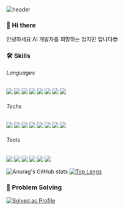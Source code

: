 ![header](https://capsule-render.vercel.app/api?type=waving&color=2F80ED&height=250&text=Hello&fontColor=ffffff&fontAlignY=40&desc=I'm%20Jimin&descSize=20&descAlignY=55&descAlign=45)
### 👋 Hi there 
안녕하세요 AI 개발자를 희망하는 엄지민 입니다😎

### 🛠 Skills
###### Languages
<img src="https://img.shields.io/badge/Python-3776AB?style=flat&logo=python&logoColor=white"/> <img src="https://img.shields.io/badge/Node.js-339933?style=flat&logo=nodedotjs&logoColor=white"/>
<img src="https://img.shields.io/badge/HTML5-E34F26?style=flat&logo=html5&logoColor=white"/>
<img src="https://img.shields.io/badge/CSS3-1572B6?style=flat&logo=css3&logoColor=white"/>
<img src="https://img.shields.io/badge/JavaScript-F7DF1E?style=flat&logo=javascript&logoColor=white"/>
<img src="https://img.shields.io/badge/C-A8B9CC?style=flat&logo=c&logoColor=white"/>
<img src="https://img.shields.io/badge/Csharp-512BD4?style=flat&logo=csharp&logoColor=white"/>
<img src="https://img.shields.io/badge/Linux-FCC624?style=flat&logo=linux&logoColor=white"/>

###### Techs
<img src="https://img.shields.io/badge/FastAPI-009688?style=flat&logo=fastapi&logoColor=white"/> <img src="https://img.shields.io/badge/OpenCV-5C3EE8?style=flat&logo=opencv&logoColor=white"/>
<img src="https://img.shields.io/badge/PyTorch-EE4C2C?style=flat&logo=pytorch&logoColor=white"/>
<img src="https://img.shields.io/badge/Firebase-FFCA28?style=flat&logo=firebase&logoColor=white"/>
<img src="https://img.shields.io/badge/Amazon AWS-232F3E?style=flat&logo=amazonaws&logoColor=white"/>
<img src="https://img.shields.io/badge/CloudType-A8B9CC?style=flat&logo=&logoColor=white"/>
<img src="https://img.shields.io/badge/MongoDB-47A248?style=flat&logo=mongodb&logoColor=white"/>
<img src="https://img.shields.io/badge/MySQL-4479A1?style=flat&logo=mysql&logoColor=white"/>

###### Tools
<img src="https://img.shields.io/badge/GitHub-181717?style=flat&logo=github&logoColor=white"/> <img src="https://img.shields.io/badge/Slack-4A154B?style=flat&logo=slack&logoColor=white"/>
<img src="https://img.shields.io/badge/Notion-000000?style=flat&logo=notion&logoColor=white"/>
<img src="https://img.shields.io/badge/VS Code-007ACC?style=flat&logo=visualstudiocode&logoColor=white"/>
<img src="https://img.shields.io/badge/Unity-FFFFFF?style=flat&logo=unity&logoColor=white"/>
<img src="https://img.shields.io/badge/Blender-E87D0D?style=flat&logo=blender&logoColor=white"/>

![Anurag's GitHub stats](https://github-readme-stats.vercel.app/api?username=eomjimin&show_icons=true)
[![Top Langs](https://github-readme-stats.vercel.app/api/top-langs/?username=eomjimin&layout=compact)](https://github.com/eomjimin/github-readme-stats)

### 💪 Problem Solving
[![Solved.ac Profile](http://mazassumnida.wtf/api/generate_badge?boj=jimini0920)](https://solved.ac/eomjimin})



<!--
**eomjimin/eomjimin** is a ✨ _special_ ✨ repository because its `README.md` (this file) appears on your GitHub profile.

Here are some ideas to get you started:

- 🔭 I’m currently working on ...
- 🌱 I’m currently learning ...
- 👯 I’m looking to collaborate on ...
- 🤔 I’m looking for help with ...
- 💬 Ask me about ...
- 📫 How to reach me: ...
- 😄 Pronouns: ...
- ⚡ Fun fact: ...
-->
